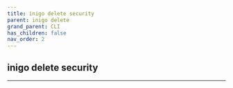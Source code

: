 ```yaml
---
title: inigo delete security
parent: inigo delete
grand_parent: CLI
has_children: false
nav_order: 2
---
```


## inigo delete security
---
